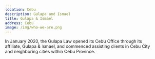 ```yaml
---
location: Cebu
description: Gulapa and Ismael
title: Gulapa & Ismael
address: Cebu
image: /img/who-we-are.png
---
```

In January 2020, the Gulapa Law opened its Cebu Office through its affiliate, Gulapa & Ismael, and commenced assisting clients in Cebu City and neighboring cities within Cebu Province.